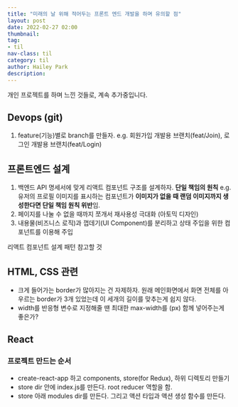 ```yaml
---
title: "미래의 날 위해 적어두는 프론트 엔드 개발을 하며 유의할 점"
layout: post
date: 2022-02-27 02:00
thumbnail: 
tag:
- til
nav-class: til
category: til
author: Hailey Park
description: 
---
```


개인 프로젝트를 하며 느낀 것들로, 계속 추가중입니다.

## Devops (git)

1. feature(기능)별로 branch를 만들자.
e.g. 회원가입 개발용 브랜치(feat/Join), 로그인 개발용 브랜치(feat/Login)

## 프론트엔드 설계

1. 백엔드 API 명세서에 맞게 리액트 컴포넌트 구조를 설계하자. **단일 책임의 원칙**
    e.g. 유저의 프로필 이미지를 표시하는 컴포넌트가 **이미지가 없을 때 랜덤 이미지까지 생성한다면 단일 책임 원칙 위반**임.
2. 페이지를 나눌 수 없을 때까지 쪼개서 재사용성 극대화 (아토믹 디자인)
3. 내용물(비즈니스 로직)과 껍데기(UI Component)를 분리하고 상태 주입을 위한 컴포넌트를 이용해 주입

리액트 컴포넌트 설계 패턴 참고할 것

## HTML, CSS 관련

- 크게 들어가는 border가 많아지는 건 자제하자. 원래 메인화면에서 화면 전체를 아우르는 border가 3개 있었는데 이 세개의 길이를 맞추는게 쉽지 않다.
- width를 반응형 변수로 지정해줄 땐 최대한 max-width를 (px) 함께 넣어주는게 좋은가?

## React 

### 프로젝트 만드는 순서

- create-react-app 하고 components, store(for Redux), 하위 디렉토리 만들기
- store dir 안에 index.js를 만든다. root reducer 역할을 함. 
- store 아래 modules dir를 만든다. 그리고 액션 타입과 액션 생성 함수를 만든다.